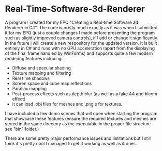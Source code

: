 # Real-Time-Software-3d-Renderer

A program I created for my EPQ "Creating a Real-time Software 3d Renderer in C#". The code is pretty much exactly as it was when I submitted it for my EPQ (just a couple changes I made before presenting the program such as slightly improved camera controls), if I add or change it significantly in the future I will create a new respository for the updated version.
It is built entirely in C# and runs with no GPU acceleration (apart from the displaying of the final frame handled by WinForms) and supports quite a few modern rendering features including:
* Diffuse and specular shading
* Texture mapping and filtering
* Real time shadows
* Screen space and cube map reflections
* Parallax mapping
* Post-process effects such as depth blur (as well as a fake AA and bloom effect)
* It can load .obj files for meshes and .png s for textures.

I have included a few demo scenes that will open when starting the program that showcase these features (ensure the required textures and meshes are stored in the same directory as the executable in the proper file structure - see "bin" folder.)

There are some pretty major performance issues and limitations but I still think it's pretty cool I managed to get it working as well as it does.
